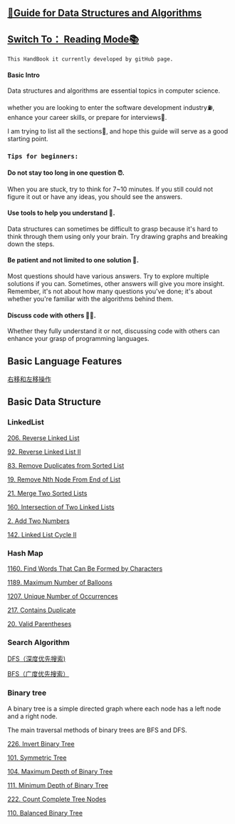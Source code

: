 ## [👋Guide for Data Structures and Algorithms](https://carolzhangzz.github.io/DataStructure_Algorithm_HandBook_PreForLeetCode/)
 
 ## [Switch To： Reading Mode📚](https://carolzhangzz.github.io/DataStructure_Algorithm_HandBook_PreForLeetCode/) 

`This HandBook it currently developed by gitHub page.`


#### Basic Intro

Data structures and algorithms are essential topics in computer science.

whether you are looking to enter the software development industry⛽️, enhance your career skills, or prepare for interviews🚀.

I am trying to list all the sections💪, and hope this guide will serve as a good starting point.

### `Tips for beginners:`



#### Do not stay too long in one question ⏰. 

When you are stuck, try to think for 7~10 minutes. If you still could not figure it out or have any ideas, you should see the answers.

#### Use tools to help you understand 📱. 

Data structures can sometimes be difficult to grasp because it's hard to think through them using only your brain. Try drawing graphs and breaking down the steps.

#### Be patient and not limited to one solution 🤔. 

Most questions should have various answers. Try to explore multiple solutions if you can. Sometimes, other answers will give you more insight. Remember, it's not about how many questions you've done; it's about whether you're familiar with the algorithms behind them.

#### Discuss code with others 👭👬. 

Whether they fully understand it or not, discussing code with others can enhance your grasp of programming languages.


## Basic Language Features

[右移和左移操作](./javaBasic.md)




## Basic Data Structure

### LinkedList


[206. Reverse Linked List](./Linkedlist/206.md)

[92. Reverse Linked List II](./Linkedlist/92.md)

[83. Remove Duplicates from Sorted List](./Linkedlist/83.md)

[19. Remove Nth Node From End of List](./Linkedlist/19.md)

[21. Merge Two Sorted Lists](./Linkedlist/21.md)

[160. Intersection of Two Linked Lists](./Linkedlist/160.md)

[2. Add Two Numbers](./Linkedlist/2.md)

[142. Linked List Cycle II](./Linkedlist/142.md)

### Hash Map


[1160. Find Words That Can Be Formed by Characters](./HashTable/1160.md)

[1189. Maximum Number of Balloons](./HashTable/1189.md)

[1207. Unique Number of Occurrences](./HashTable/1207.md)

[217. Contains Duplicate](./HashTable/217.md)

[20. Valid Parentheses](./HashTable/20.md)

### Search Algorithm

[DFS（深度优先搜索)](./SearchAlgorithm/DFS.md)

[BFS（广度优先搜索）](./SearchAlgorithm/BFS.md)

### Binary tree

A binary tree is a simple directed graph where each node has a left node and a right node.

The main traversal methods of binary trees are BFS and DFS.

[226. Invert Binary Tree](./BinaryTree/226.md)

[101. Symmetric Tree](./BinaryTree/101.md)

[104. Maximum Depth of Binary Tree](./BinaryTree/104.md)

[111. Minimum Depth of Binary Tree](./BinaryTree/111.md)

[222. Count Complete Tree Nodes](/BinaryTree/222.md)

[110. Balanced Binary Tree](/BinaryTree/110.md)
